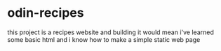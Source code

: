 # odin-recipes

this project is a recipes website and building it would mean i've learned some basic html and i know how to make 
a simple static web page 